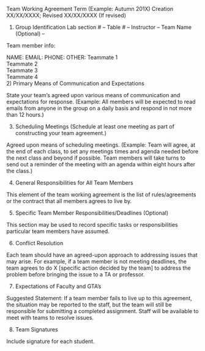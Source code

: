 Team Working Agreement
Term (Example: Autumn 201X)
Creation XX/XX/XXXX; Revised XX/XX/XXXX (If revised)

1) Group Identification
Lab section # –
Table # –
Instructor –
Team Name (Optional) –

Team member info:

NAME:	EMAIL:	PHONE:	OTHER:
Teammate 1			
Teammate 2			
Teammate 3			
Teammate 4			
2) Primary Means of Communication and Expectations

State your team’s agreed upon various means of communication and expectations for response. (Example: All members will be expected to read emails from anyone in the group on a daily basis and respond in not more than 12 hours.)

3) Scheduling Meetings (Schedule at least one meeting as part of constructing your team agreement.)

Agreed upon means of scheduling meetings. (Example: Team will agree, at the end of each class, to set any meetings times and agenda needed before the next class and beyond if possible. Team members will take turns to send out a reminder of the meeting with an agenda within eight hours after the class.)

4) General Responsibilities for All Team Members

This element of the team working agreement is the list of rules/agreements or the contract that all members agrees to live by.

5) Specific Team Member Responsibilities/Deadlines (Optional)

This section may be used to record specific tasks or responsibilities particular team members have assumed.

6) Conflict Resolution

Each team should have an agreed-upon approach to addressing issues that may arise. For example, if a team member is not meeting deadlines, the team agrees to do X [specific action decided by the team] to address the problem before bringing the issue to a TA or professor.

7) Expectations of Faculty and GTA’s

Suggested Statement:
If a team member fails to live up to this agreement, the situation may be reported to the staff, but the team will still be responsible for submitting a completed assignment. Staff will be available to meet with teams to resolve issues.

8) Team Signatures

Include signature for each student.